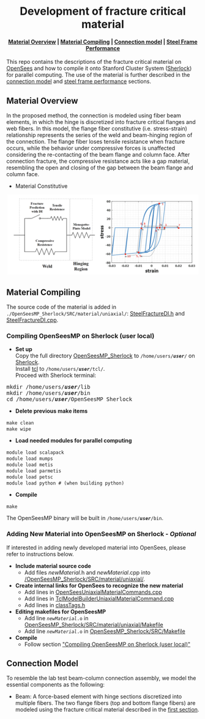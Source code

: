 <!-- prettier-ignore-start -->
<!-- markdownlint-disable -->
<h1 align="center">
    <a>Development of fracture critical material</a>
</h1>

<h4 align="center">
    <a href="#material-overview">Material Overview</a> |
     <a href="#material-compiling">Material Compiling</a> |
    <a href="#connection-model">Connection model</a> |
    <a href="#steel-frame-performance">Steel Frame Performance</a>
</h4>

<!-- markdownlint-enable -->
<!-- prettier-ignore-end -->

This repo contains the descriptions of the fracture critical material on [OpenSees](https://opensees.berkeley.edu/wiki/index.php/Main_Page) and how to compile it onto Stanford Cluster System ([Sherlock](https://www.sherlock.stanford.edu/)) for parallel computing. The use of the material is further described in the [connection model](#connection-model) and [steel frame performance](#steel-frame-performance) sections.

## Material Overview
In the proposed method, the connection is modeled using fiber beam elements, in which the hinge is discretized into fracture critical flanges and web fibers. In this model, the flange fiber constitutive (i.e. stress-strain) relationship represents the series of the weld and beam-hinging region of the connection. The flange fiber loses tensile resistance when fracture occurs, while the behavior under compressive forces is unaffected considering the re-contacting of the beam flange and column face. After connection fracture, the compressive resistance acts like a gap material, resembling the open and closing of the gap between the beam flange and column face.

- Material Constitutive
<p align="center"><img style="max-width:500px" width="640" src="https://github.com/wenyiyen/Fracture-critical-material/blob/master/fig/constitutive.png" alt="constitutive"></p>

## Material Compiling
The source code of the material is added in `./OpenSeesMP_Sherlock/SRC/material/uniaxial/`: [SteelFractureDI.h](https://github.com/wenyiyen/Fracture-critical-material/blob/master/OpenSeesMP_Sherlock/SRC/material/uniaxial/SteelFractureDI.h) and [SteelFractureDI.cpp](https://github.com/wenyiyen/Fracture-critical-material/blob/master/OpenSeesMP_Sherlock/SRC/material/uniaxial/SteelFractureDI.cpp).

### Compiling OpenSeesMP on Sherlock (user local)
- **Set up**\
Copy the full directory [OpenSeesMP_Sherlock](https://github.com/wenyiyen/Fracture-critical-material/tree/master/OpenSeesMP_Sherlock) to <code>/home/users/**_user_**/</code> on [Sherlock](https://www.sherlock.stanford.edu/).\
Install [tcl](https://www.tcl.tk/software/tcltk/) to <code>/home/users/**_user_**/tcl/</code>.\
    Proceed with Sherlock terminal:
<pre>
mkdir /home/users/<b><i>user</b></i>/lib
mkdir /home/users/<b><i>user</b></i>/bin
cd /home/users/<b><i>user</b></i>/OpenSeesMP_Sherlock
</pre>

- **Delete previous make items**
```
make clean
make wipe
```
- **Load needed modules for parallel computing**
```
module load scalapack
module load mumps
module load metis
module load parmetis
module load petsc
module load python # (when building python)
```
- **Compile**
```
make
```
The OpenSeesMP binary will be built in <code>/home/users/<b><i>user</b></i>/bin</code>.
### Adding New Material into OpenSeesMP on Sherlock - *Optional*
If interested in adding newly developed material into OpenSees, please refer to instructions below.
- **Include material source code**
    - Add files *newMaterial*.h and *newMaterial*.cpp into [/OpenSeesMP_Sherlock/SRC/material/uniaxial/](https://github.com/wenyiyen/Fracture-critical-material/tree/master/OpenSeesMP_Sherlock/SRC/material/uniaxial).
- **Create internal links for OpenSees to recognize the new material**
    - Add lines in [OpenSeesUniaxialMaterialCommands.cpp](https://github.com/wenyiyen/Fracture-critical-material/blob/master/OpenSeesMP_Sherlock/SRC/interpreter/OpenSeesUniaxialMaterialCommands.cpp)
    - Add lines in [TclModelBuilderUniaxialMaterialCommand.cpp](https://github.com/wenyiyen/Fracture-critical-material/blob/master/OpenSeesMP_Sherlock/SRC/material/uniaxial/TclModelBuilderUniaxialMaterialCommand.cpp)
    - Add lines in [classTags.h](https://github.com/wenyiyen/Fracture-critical-material/blob/master/OpenSeesMP_Sherlock/SRC/classTags.h)
- **Editing makefiles for OpenSeesMP**
    - Add line <code>*newMaterial*.o</code> in [OpenSeesMP_Sherlock/SRC/material/uniaxial/Makefile](er/OpenSeesMP_Sherlock/SRC/material/uniaxial/Makefile)
    - Add line <code>*newMaterial*.o</code> in [OpenSeesMP_Sherlock/SRC/Makefile](https://github.com/wenyiyen/Fracture-critical-material/blob/master/OpenSeesMP_Sherlock/SRC/Makefile)
- **Compile**
    - Follow section ["Compiling OpenSeesMP on Sherlock (user local)"](#compiling-openseesmp-on-sherlock-user-local)

## Connection Model
To resemble the lab test beam-column connection assembly, we model the essential components as the following:
- Beam: A force-based element with hinge sections discretized into multiple fibers. The two flange fibers (top and bottom flange fibers) are modeled using the fracture critical material described in the [first section](#material-overview).
